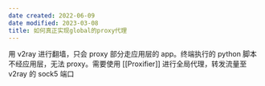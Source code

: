 ```yaml
---
date created: 2022-06-09
date modified: 2023-03-08
title: 如何真正实现global的proxy代理
---
```


用 v2ray 进行翻墙，只会 proxy 部分走应用层的 app。终端执行的 python 脚本不经应用层，无法 proxy。需要使用 [[Proxifier]] 进行全局代理，转发流量至 v2ray 的 sock5 端口
